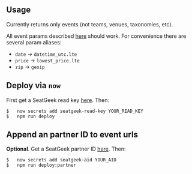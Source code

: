 ## Usage
Currently returns only events (not teams, venues, taxonomies, etc). 

All event params described [here](http://platform.seatgeek.com/) should work. For convenience there are several param aliases:
- `date` -> `datetime_utc.lte`
- `price` -> `lowest_price.lte`
- `zip` -> `geoip`

## Deploy via `now`

First get a SeatGeek read key [here](https://seatgeek.com/account/develop). Then:

```
$   now secrets add seatgeek-read-key YOUR_READ_KEY
$   npm run deploy
```


## Append an partner ID to event urls 

**Optional**. Get a SeatGeek partner ID [here](https://seatgeek.com/partners/dashboard). Then:

```
$   now secrets add seatgeek-aid YOUR_AID
$   npm run deploy:partner
```

